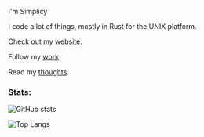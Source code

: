 I'm Simplicy

I code a lot of things, mostly in Rust for the UNIX platform.

Check out my [website](https://simplicy.info).

Follow my [work](https://git.sympil.com).

Read my [thoughts](https://blog.simplicy.info).

### Stats:

![GitHub stats](https://github-readme-stats.vercel.app/api?username=simplicy&show_icons=true&title_color=69a6f8&bg_color=0e1116&border_color=31363c&text_color=cad1d8&icon_color=6f7680&border_radius=5)

![Top Langs](https://github-readme-stats.vercel.app/api/top-langs/?username=simplicy&layout=compact&hide=vue&title_color=69a6f8&bg_color=0e1116&border_color=31363c&text_color=cad1d8&icon_color=6f7680&border_radius=5)

